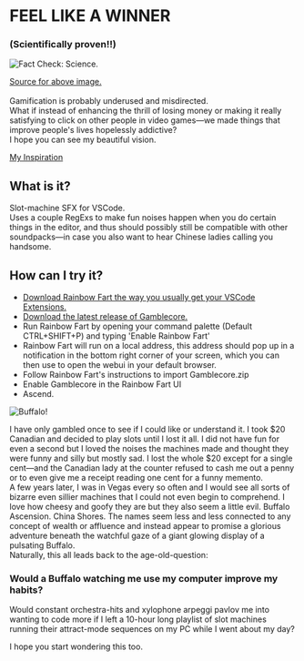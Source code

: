 <h1>FEEL LIKE A WINNER</h1>
<h3>(Scientifically proven!!)</h3>
<img src="https://github.com/user-attachments/assets/0aa1a453-5af1-49ee-bc54-dfc5a5711435" alt="Fact Check: Science.">
<p></p>
  <a href="https://pmc.ncbi.nlm.nih.gov/articles/PMC4225056/#Sec14"> Source for above image. </a><br><br>
  Gamification is probably underused and misdirected. <br>What if instead of enhancing the thrill of losing money or making it really satisfying to click on other people in video games—we made things that improve people's lives hopelessly addictive? <br>I hope you can see my beautiful vision.
</p>
<a href=https://youtube.com/watch?v=p02U2kd5p6w><p> My Inspiration</a></p>
<h2>What is it?</h2>
<p>Slot-machine SFX for VSCode.<br>Uses a couple RegExs to make fun noises happen when you do certain things in the editor, and thus should possibly still be compatible with other soundpacks—in case you also want to hear Chinese ladies calling you handsome.</p>
<h2>How can I try it?</h2>
<ul>
  <li><a href="https://saekiraku.github.io/vscode-rainbow-fart/#/en/">Download Rainbow Fart the way you usually get your VSCode Extensions.</a></li>
  <li><a href="https://github.com/pelmeniboiler/gamblecore/releases">Download the latest release of Gamblecore.</a></li>
  <li>Run Rainbow Fart by opening your command palette (Default CTRL+SHIFT+P) and typing 'Enable Rainbow Fart'</li>
  <li>Rainbow Fart will run on a local address, this address should pop up in a notification in the bottom right corner of your screen, which you can then use to open the webui in your default browser.</li>
  <li>Follow Rainbow Fart's instructions to import Gamblecore.zip</li>
  <li>Enable Gamblecore in the Rainbow Fart UI</li>
  <li>Ascend.</li>
</ul>
<img src="https://github.com/user-attachments/assets/b8824cff-7639-4c40-b966-65c4bf6cd4a8" alt="Buffalo!">
<p>I have only gambled once to see if I could like or understand it. I took $20 Canadian and decided to play slots until I lost it all. I did not have fun for even a second but I loved the noises the machines made and thought they were funny and silly but mostly sad. I lost the whole $20 except for a single cent—and the Canadian lady at the counter refused to cash me out a penny or to even give me a receipt reading one cent for a funny memento.<br>A few years later, I was in Vegas every so often and I would see all sorts of bizarre even sillier machines that I could not even begin to comprehend. I love how cheesy and goofy they are but they also seem a little evil. Buffalo Ascension. China Shores. The names seem less and less connected to any concept of wealth or affluence and instead appear to promise a glorious adventure beneath the watchful gaze of a giant glowing display of a pulsating Buffalo.<br>Naturally, this all leads back to the age-old-question:</p>
<h3>Would a Buffalo watching me use my computer improve my habits?</h3>
<p>Would constant orchestra-hits and xylophone arpeggi pavlov me into wanting to code more if I left a 10-hour long playlist of slot machines running their attract-mode sequences on my PC while I went about my day?<br></p>
<p>I hope you start wondering this too.</p>

